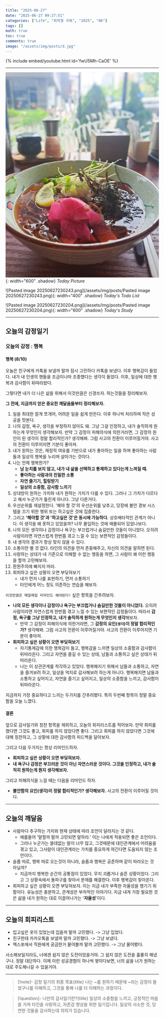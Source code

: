```yaml
---
title: "2025-06-27"
date: "2025-06-27 09:27:51"
categories: ["Life", "회피형 극복", "2025", "06"]
tags: []
math: true
toc: true
comments: true
image: "/assets/img/posts/d.jpg"
---
```


{% include embed/youtube.html id='fwU5Mh-CaOE' %}



---

![s.jpg](/assets/img/posts/s.jpg){: width="600" .shadow}
_Today Picture_

![Pasted image 20250627230243.png](/assets/img/posts/Pasted image 20250627230243.png){: width="400" .shadow}
_Today's Todo List_

![Pasted image 20250627230204.png](/assets/img/posts/Pasted image 20250627230204.png){: width="600" .shadow}
_Today's Study_

---
## 오늘의 감정일기

### 오늘의 감정 : 행복

#### 행복 (8/10)
오늘은 친구에게 카톡을 보낼까 말까 잠시 고민하다 카톡을 보냈다. 이후 행복감이 들었다. 내가 내 인생의 핸들을 조금이나마 조종했다는 생각이 들었다. 이후, 일상에 대한 행복과 감사함이 뒤따라왔다.

그렇다면 내가 더 나은 삶을 위해서 이것만큼은 신경쓰자. 하는것들을 정리해보자.

**그 전에, 지금까지 얻은 중요한 깨달음들부터 정리해보자.**
1. 일을 최대한 잘게 쪼개어, 어려운 일을 쉽게 만든다. 이후 하나씩 처리하며 작은 성공을 맛본다.
2. 나의 감정, 욕구, 생각을 부정하지 않아도 돼. 그냥 그걸 인정하고, 내가 솔직하게 원하는게 무엇인지 생각해보자. 만약 그 감정이 피해의식에 의한거라면, 그 감정의 원인이 된 생각이 정말 합리적인가? 생각해봐. 그럼 사고의 전환이 이루어질거야. 사고의 전환이 이루어지면 기분이 좋아져.
3. 내가 원하는 것은, 재정적 여유를 기반으로 내가 좋아하는 일을 하며 좋아하는 사람들과 일상의 행복을 누리며 살아가는 것이다.
4. 나는 언제 행복한가?
	- **남 눈치를 보지 않고, 내가 내 삶을 선택하고 통제하고 있다는게 느껴질 때.**
	- **좋아하는 사람과의 친밀한 소통**
	- **자연 즐기기, 힐링받기**
	- **일상의 소중함, 감사함 느끼기**
5. 상대방이 원하는 가치와 내가 원하는 가치가 다를 수 있다. 그러나 그 가치가 다르다고 해서 누군가가 틀린게 아니다. 그냥 다른거다.
6. 우선순위를 재설정한다. '해야 할 것'의 우선순위를 낮추고, 당장에 불안 경보 시스템을 끄기 위한 행위 또는 하고싶은 것에 집중한다. 
7. 그리고 **'해야할 것'과 '하고싶은 것'은 동시에 가능하다.** 상호배타적인 관계가 아니다. 이 생각을 왜 못하고 있었을까? 너무 몰입하는 것에 매몰되어 있었나보다.
8. 나의 모든 생각이나 감정이나 욕구는 부끄럽거나 숨길만한 것들이 아니었다. 오히려 사람이라면 자연스럽게 한번쯤 겪고 느낄 수 있는 보편적인 감정들이다.
9. 내 생각의 결과가 항상 맞지 않을 수 있다.
10. 소통이란 별 것 없다. 타인의 의견을 먼저 존중해주고, 자신의 의견을 말하면 된다.
11. 사랑하는 상대가 내 기준으로 이해할 수 없는 행동을 하면, 그 사람이 왜 이런 행동을 할까 고민해보자.
12. 환원주의에 빠지지 마라. 
13. 회피하고 싶은 상황이 오면 부딪혀보기
	- 내가 먼저 나를 표현하기, 먼저 소통하기
	- 타인에게 어느 정도 의존하는 연습을 해보자.

`이것만큼은 매일매일 리마인드 해야된다!` 싶은 항목을 간추려보자.
- **나의 모든 생각이나 감정이나 욕구는 부끄럽거나 숨길만한 것들이 아니었다.** 오히려 사람이라면 자연스럽게 한번쯤 겪고 느낄 수 있는 보편적인 감정들이다. 따라서 **감정, 욕구를 그냥 인정하고, 내가 솔직하게 원하는게 무엇인지 생각**해보자.
	- 만약 그 감정이 피해의식에 의한거라면, 그 **감정의 요인(`생각`)이 정말 합리적인가?** 생각해봐. 그럼 사고의 전환이 이루어질거야. 사고의 전환이 이루어지면 기분이 좋아져.
- **회피하고 싶은 상황이 오면 부딪혀보기**
	- 자기통제감에 의한 행복감이 들고, 행복감을 느끼면 일상의 소중함과 감사함이 뒤따라온다. 그리고 자연을 즐길 수 있는 상태, 남들과 소통하고 싶은 상태가 뒤따라온다.
	- 나는 이 상관관계를 착각하고 있었다. 행복해지기 위해서 남들과 소통하고, 자연을 즐겨보려 하고, 일상을 억지로 감사해보려 하는게 아니다. 행복해지면 남들과 소통하고 싶어지고, 자연을 즐기고 싶어지고, 일상의 소중함을 느끼고, 감사함이 뒤따라온다.

지금까지 가장 중요하다고 느끼는 두가지를 간추려봤다. 특히 두번째 항목이 정말 중요함을 오늘 느꼈다.

#### 결론
앞으로 감사일기와 칭찬 항목을 제외하고, 오늘의 회피리스트를 적어보자. 만약 회피를 했다면 그것도 좋고, 회피를 하지 않았다면 좋다. 그리고 회피를 하지 않았다면 그것에 대해 칭찬하고, 그 상황에 대한 감사함의 피드백을 달아보자.

그리고 다음 두가지는 항상 리마인드하자.
- **회피하고 싶은 상황이 오면 부딪혀보자.**
- **내 욕구나 감정은 부끄러운 것이 아닌 자연스러운 것이다. 그것을 인정하고, 내가 솔직히 원하는게 뭔지 생각해보자.**

그리고 피해의식을 느낄 때는 다음을 리마인드 하자.
- **불안함의 요인(생각)이 정말 합리적인가? 생각해보자.** 사고의 전환이 이루어질 것이다.

---
## 오늘의 깨달음

- 사람마다 추구하는 가치와 현재 상태에 따라 조언이 달라지는 것 같다. 
	- 예를들어 '말할까 말까 고민되면 말하라.' 이는 나에게 적용되면 좋은 조언이다. 
	- 그러나 누군가는 쓸데없는 말이 너무 많고, 그것때문에 대인관계에서 어려움을 겪고 있고, 그사람이 대인관계라는 가치를 중요하게 여긴다면 도움되지 않는 조언이다.
- 슬픔 따로, 행복 따로 오는것이 아니라, 슬픔과 행복은 공존하며 같이 따라오는 것 아닐까? 
	- 지금까지 행복한 순간의 공통점이 있었다. 무지 괴롭거나 슬픈 상황이었다. 그리고 그 상황속에서 돌파구를 찾아서 문제를 해결한다. 이후 행복감이 찾아온다.
- 회피하고 싶은 상황이 오면 부딪혀보자. 이는 지금 내가 부족한 자율성을 챙기기 위함이다. 유능성은 충분하고, 관계성은 부차적인 이야기다. 지금 내게 가장 필요한 것은 삶을 내가 원하는 대로 이끌어나가는 '**자율성**'이다.

---
## 오늘의 회피리스트

- 입고싶은 옷이 있었는데 입을까 말까 고민했다. -> 그냥 입었다.
- 친구한테 카카오톡을 보낼까 말까 고민했다. -> 그냥 보냈다.
- 엑스포에서 직원에게 궁금한거 물어볼까 말까 고민했다. -> 그냥 물어봤다.

사소해보일지라도, 너에겐 쉽지 않은 도전이었을거야. 그 쉽지 않은 도전을 훌륭히 해냈구나. 정말 대단하다. 이제 이런 성공경험이 하나씩 쌓이다보면, 너의 삶을 너가 원하는대로 주도해나갈 수 있을거야.

---

> [!note]- 감정 일기의 최종 목표{title}
> 나는 ~를 원하기 때문에 ~라는 감정이 들었구나를 이해하고, 그것을 통해 나를 더 이해하는 과정이다.

> [!question]- 나만의 감사일기란?{title}
> 일상의 소중함을 느끼고, 긍정적인 마음을 가져 타인을 사랑하고, 자존감 향상을 위한 일기입니다. 일상의 사소한 것, 당연한 것들을 감사하는데 의의가 있습니다.